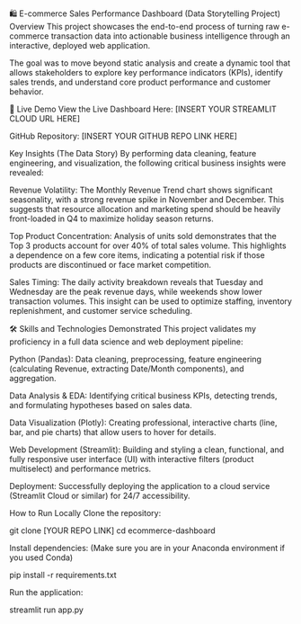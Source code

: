 🛍️ E-commerce Sales Performance Dashboard (Data Storytelling Project)
Overview
This project showcases the end-to-end process of turning raw e-commerce transaction data into actionable business intelligence through an interactive, deployed web application.

The goal was to move beyond static analysis and create a dynamic tool that allows stakeholders to explore key performance indicators (KPIs), identify sales trends, and understand core product performance and customer behavior.

🚀 Live Demo
View the Live Dashboard Here: [INSERT YOUR STREAMLIT CLOUD URL HERE]

GitHub Repository: [INSERT YOUR GITHUB REPO LINK HERE]

Key Insights (The Data Story)
By performing data cleaning, feature engineering, and visualization, the following critical business insights were revealed:

Revenue Volatility: The Monthly Revenue Trend chart shows significant seasonality, with a strong revenue spike in November and December. This suggests that resource allocation and marketing spend should be heavily front-loaded in Q4 to maximize holiday season returns.

Top Product Concentration: Analysis of units sold demonstrates that the Top 3 products account for over 40% of total sales volume. This highlights a dependence on a few core items, indicating a potential risk if those products are discontinued or face market competition.

Sales Timing: The daily activity breakdown reveals that Tuesday and Wednesday are the peak revenue days, while weekends show lower transaction volumes. This insight can be used to optimize staffing, inventory replenishment, and customer service scheduling.

🛠️ Skills and Technologies Demonstrated
This project validates my proficiency in a full data science and web deployment pipeline:

Python (Pandas): Data cleaning, preprocessing, feature engineering (calculating Revenue, extracting Date/Month components), and aggregation.

Data Analysis & EDA: Identifying critical business KPIs, detecting trends, and formulating hypotheses based on sales data.

Data Visualization (Plotly): Creating professional, interactive charts (line, bar, and pie charts) that allow users to hover for details.

Web Development (Streamlit): Building and styling a clean, functional, and fully responsive user interface (UI) with interactive filters (product multiselect) and performance metrics.

Deployment: Successfully deploying the application to a cloud service (Streamlit Cloud or similar) for 24/7 accessibility.

How to Run Locally
Clone the repository:

git clone [YOUR REPO LINK]
cd ecommerce-dashboard

Install dependencies: (Make sure you are in your Anaconda environment if you used Conda)

pip install -r requirements.txt

Run the application:

streamlit run app.py
